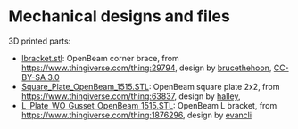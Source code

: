 # Mechanical designs and files

3D printed parts:

* [lbracket.stl](lbracket.stl): OpenBeam corner brace, from <https://www.thingiverse.com/thing:29794>, design by [brucethehoon](https://www.thingiverse.com/brucethehoon), [CC-BY-SA 3.0](https://creativecommons.org/licenses/by-sa/3.0/)
* [Square\_Plate\_OpenBeam\_1515.STL](Square_Plate_OpenBeam_1515.STL): OpenBeam square plate 2x2, from <https://www.thingiverse.com/thing:63837>, design by [halley](https://www.thingiverse.com/halley), 
* [L\_Plate\_WO\_Gusset\_OpenBeam\_1515.STL](L_Plate_WO_Gusset_OpenBeam_1515.STL): OpenBeam L bracket, from <https://www.thingiverse.com/thing:1876296>, design by [evancli](https://www.thingiverse.com/evancli)
